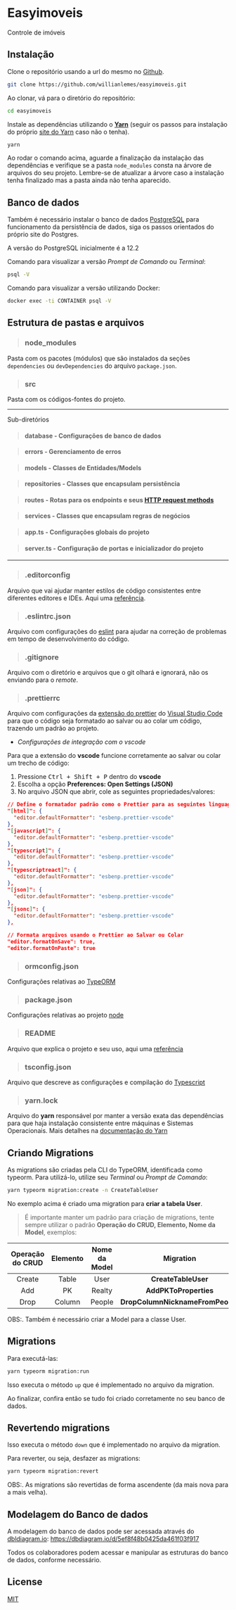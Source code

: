 # Easyimoveis

Controle de imóveis

## Instalação

Clone o repositório usando a url do mesmo no [Github](https://github.com/willianlemes/easyimoveis.git).

```bash
git clone https://github.com/willianlemes/easyimoveis.git
```

Ao clonar, vá para o diretório do repositório:

```bash
cd easyimoveis
```

Instale as dependências utilizando o [**Yarn**](https://yarnpkg.com/) (seguir os passos para instalação do próprio [site do Yarn](https://classic.yarnpkg.com/en/docs/getting-started) caso não o tenha).

```bash
yarn
```

Ao rodar o comando acima, aguarde a finalização da instalação das dependências e verifique se a pasta `node_modules` consta na árvore de arquivos do seu projeto. Lembre-se de atualizar a árvore caso a instalação tenha finalizado mas a pasta ainda não tenha aparecido.

## Banco de dados

Também é necessário instalar o banco de dados [PostgreSQL](https://www.postgresql.org) para funcionamento da persistência de dados, siga os passos orientados do próprio site do Postgres.

A versão do PostgreSQL inicialmente é a 12.2

Comando para visualizar a versão _Prompt de Comando_ ou _Terminal_:

```cmd
psql -V
```

Comando para visualizar a versão utilizando Docker:

```bash
docker exec -ti CONTAINER psql -V
```

## Estrutura de pastas e arquivos

> ### **node_modules**

Pasta com os pacotes (módulos) que são instalados da seções `dependencies` ou `devDependencies` do arquivo `package.json`.

> ### **src**

Pasta com os códigos-fontes do projeto.

---

Sub-diretórios

> #### database - Configurações de banco de dados

> #### errors - Gerenciamento de erros

> #### models - Classes de Entidades/Models

> #### repositories - Classes que encapsulam persistência

> #### routes - Rotas para os endpoints e seus [HTTP request methods](https://developer.mozilla.org/en-US/docs/Web/HTTP/Methods)

> #### services - Classes que encapsulam regras de negócios

> #### app.ts - Configurações globais do projeto

> #### server.ts - Configuração de portas e inicializador do projeto

---

> ### **.editorconfig**

Arquivo que vai ajudar manter estilos de código consistentes entre diferentes editores e IDEs. Aqui uma [referência](https://editorconfig.org/).

> ### **.eslintrc.json**

Arquivo com configurações do [eslint](https://eslint.org/) para ajudar na correção de problemas em tempo de desenvolvimento do código.

> ### **.gitignore**

Arquivo com o diretório e arquivos que o git olhará e ignorará, não os enviando para o _remote_.

> ### **.prettierrc**

Arquivo com configurações da [extensão do prettier](https://marketplace.visualstudio.com/items?itemName=esbenp.prettier-vscode) do [Visual Studio Code](https://code.visualstudio.com/) para que o código seja formatado ao salvar ou ao colar um código, trazendo um padrão ao projeto.

- _Configurações de integração com o vscode_

Para que a extensão do **vscode** funcione corretamente ao salvar ou colar um trecho de código:

1. Pressione <kbd>Ctrl + Shift + P</kbd> dentro do **vscode**
2. Escolha a opção **Preferences: Open Settings (JSON)**
3. No arquivo JSON que abrir, cole as seguintes propriedades/valores:

```json
// Define o formatador padrão como o Prettier para as seguintes linguagens
"[html]": {
  "editor.defaultFormatter": "esbenp.prettier-vscode"
},
"[javascript]": {
  "editor.defaultFormatter": "esbenp.prettier-vscode"
},
"[typescript]": {
  "editor.defaultFormatter": "esbenp.prettier-vscode"
},
"[typescriptreact]": {
  "editor.defaultFormatter": "esbenp.prettier-vscode"
},
"[json]": {
  "editor.defaultFormatter": "esbenp.prettier-vscode"
},
"[jsonc]": {
  "editor.defaultFormatter": "esbenp.prettier-vscode"
},

// Formata arquivos usando o Prettier ao Salvar ou Colar
"editor.formatOnSave": true,
"editor.formatOnPaste": true
```

> ### **ormconfig.json**

Configurações relativas ao [TypeORM](https://typeorm.io/#/using-ormconfig)

> ### **package.json**

Configurações relativas ao projeto [node](https://nodejs.org/en/knowledge/getting-started/npm/what-is-the-file-package-json/#:~:text=All%20npm%20packages%20contain%20a,as%20handle%20the%20project's%20dependencies.&text=The%20package.,-json%20file%20is)

> ### **README**

Arquivo que explica o projeto e seu uso, aqui uma [referência](https://www.makeareadme.com/)

> ### **tsconfig.json**

Arquivo que descreve as configurações e compilação do [Typescript](https://www.typescriptlang.org/docs/handbook/tsconfig-json.html)

> ### **yarn.lock**

Arquivo do **yarn** responsável por manter a versão exata das dependências para que haja instalação consistente entre máquinas e Sistemas Operacionais. Mais detalhes na [documentação do Yarn](https://classic.yarnpkg.com/en/docs/yarn-lock/#:~:text=lock,the%20root%20of%20your%20project.)

## Criando Migrations

As migrations são criadas pela CLI do TypeORM, identificada como typeorm. Para utilizá-lo, utilize seu _Terminal_ ou _Prompt de Comando_:

```cmd
yarn typeorm migration:create -n CreateTableUser
```

No exemplo acima é criado uma migration para **criar a tabela User**.

> É importante manter um padrão para criação de migrations, tente sempre utilizar o padrão **Operação do CRUD, Elemento, Nome da Model**, exemplos:

| Operação do CRUD | Elemento | Nome da Model |            Migration             |
| :--------------: | :------: | :-----------: | :------------------------------: |
|      Create      |  Table   |     User      |       **CreateTableUser**        |
|       Add        |    PK    |    Realty     |      **AddPKToProperties**       |
|       Drop       |  Column  |    People     | **DropColumnNicknameFromPeople** |

OBS:. Também é necessário criar a Model para a classe User.

## Migrations

Para executá-las:

```cmd
yarn typeorm migration:run
```

Isso executa o método `up` que é implementado no arquivo da migration.

Ao finalizar, confira então se tudo foi criado corretamente no seu banco de dados.

## Revertendo migrations

Isso executa o método `down` que é implementado no arquivo da migration.

Para reverter, ou seja, desfazer as migrations:

```cmd
yarn typeorm migration:revert
```

OBS:. As migrations são revertidas de forma ascendente (da mais nova para a mais velha).

## Modelagem do Banco de dados

A modelagem do banco de dados pode ser acessada através do [dbldiagram.io](https://dbdiagram.io/): https://dbdiagram.io/d/5ef8f48b0425da461f03f917

Todos os colaboradores podem acessar e manipular as estruturas do banco de dados, conforme necessário.

## License

[MIT](https://choosealicense.com/licenses/mit/)
